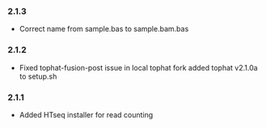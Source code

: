 ### 2.1.3
* Correct name from sample.bas to sample.bam.bas

### 2.1.2
* Fixed tophat-fusion-post issue in local tophat fork added tophat v2.1.0a to setup.sh

### 2.1.1
* Added HTseq installer for read counting
